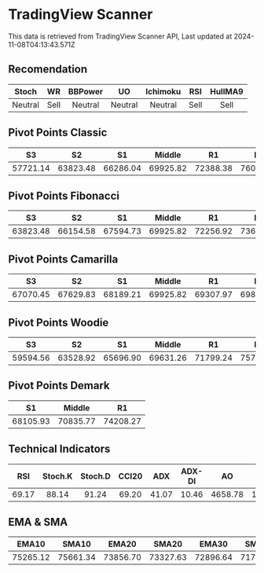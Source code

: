 # TradingView Scanner
This data is retrieved from TradingView Scanner API, Last updated at 2024-11-08T04:13:43.571Z

## Recomendation
| Stoch | WR | BBPower | UO | Ichimoku | RSI | HullMA9 |
| :---: | :---: | :---: | :---: | :---: | :---: | :---: |
| Neutral | Sell | Neutral | Neutral | Neutral | Sell | Sell |

## Pivot Points Classic
| S3 | S2 | S1 | Middle | R1 | R2 | R3 |
| :---: | :---: | :---: | :---: | :---: | :---: | :---: |
| 57721.14 | 63823.48 | 66286.04 | 69925.82 | 72388.38 | 76028.16 | 82130.50 |

## Pivot Points Fibonacci
| S3 | S2 | S1 | Middle | R1 | R2 | R3 |
| :---: | :---: | :---: | :---: | :---: | :---: | :---: |
| 63823.48 | 66154.58 | 67594.73 | 69925.82 | 72256.92 | 73697.07 | 76028.16 |

## Pivot Points Camarilla
| S3 | S2 | S1 | Middle | R1 | R2 | R3 |
| :---: | :---: | :---: | :---: | :---: | :---: | :---: |
| 67070.45 | 67629.83 | 68189.21 | 69925.82 | 69307.97 | 69867.35 | 70426.73 |

## Pivot Points Woodie
| S3 | S2 | S1 | Middle | R1 | R2 | R3 |
| :---: | :---: | :---: | :---: | :---: | :---: | :---: |
| 59594.56 | 63528.92 | 65696.90 | 69631.26 | 71799.24 | 75733.60 | 77901.58 |

## Pivot Points Demark
| S1 | Middle | R1 |
| :---: | :---: | :---: |
| 68105.93 | 70835.77 | 74208.27 |

## Technical Indicators
| RSI | Stoch.K | Stoch.D | CCI20 | ADX | ADX-DI | AO | Mom | MACD | MACD | W.R | HullMA9 |
| :---: | :---: | :---: | :---: | :---: | :---: | :---: | :---: | :---: | :---: | :---: | :---: |
| 69.17 | 88.14 | 91.24 | 69.20 | 41.07 | 10.46 | 4658.78 | 1672.82 | 1730.99 | 1561.28 | -12.07 | 76304.14 |

## EMA & SMA
| EMA10 | SMA10 | EMA20 | SMA20 | EMA30 | SMA30 | EMA50 | SMA50 | EMA100 | SMA100 | EMA200 | SMA200 |
| :---: | :---: | :---: | :---: | :---: | :---: | :---: | :---: | :---: | :---: | :---: | :---: |
| 75265.12 | 75661.34 | 73856.70 | 73327.63 | 72896.64 | 71700.72 | 71766.17 | 70977.81 | 70163.97 | 69750.62 | 68035.36 | 67317.39 |